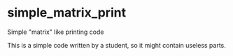 # simple_matrix_print
Simple "matrix" like printing code

This is a simple code written by a student, so it might contain useless parts.

